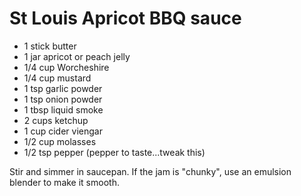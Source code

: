 # St Louis Apricot BBQ sauce
* 1 stick butter
* 1 jar apricot or peach jelly
* 1/4 cup Worcheshire 
* 1/4 cup mustard
* 1 tsp garlic powder
* 1 tsp onion powder
* 1 tbsp liquid smoke
* 2 cups ketchup
* 1 cup cider viengar
* 1/2 cup molasses
* 1/2 tsp pepper (pepper to taste...tweak this)

Stir and simmer in saucepan.  If the jam is "chunky", use an emulsion blender to make it smooth.

